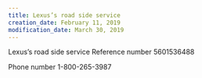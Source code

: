 ```yaml
---
title: Lexus’s road side service
creation_date: February 11, 2019
modification_date: March 30, 2019
---
```



Lexus’s road side service
Reference number 
5601536488

Phone number
1-800-265-3987

